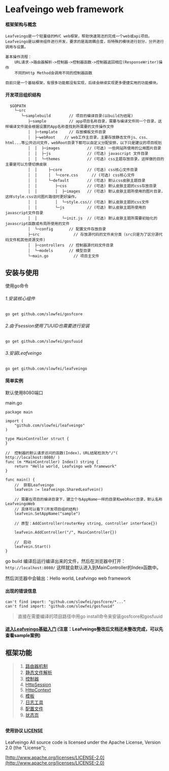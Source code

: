 Leafveingo web framework
=============

#### 框架架构与概念
	Leafveingo是一个轻量级的MVC web框架，帮助快速简洁的完成一个web或api项目。
	Leafveingo是以模块组件进行开发，要求的是高效耦合度，将特殊的模块进行划分，分开进行调用与设置。

	基本操作流程：
		URL请求->路由器解析->控制器->控制器函数->控制器返回相应(ResponseWriter)操作
		不同的Http Method会调用不同的控制器函数

	目前只是一个基础框架，有很多功能都没有实现，后续会继续实现更多便捷实用的功能模块。

#### 开发项目组织结构
```
  $GOPATH
	└─src
	   └─samplebuild 		// 项目的编译目录(以build为结尾)
	      ├─sample			// app项目名称目录，需要与编译文件同一个目录，这样编译文件就会根据设置的App名称查找到所需要的文件操作文件
	      │  ├─template     // 存放模板文件目录
	      │  ├─webRoot 	  // web工作主目录，主要存放静态文件js、css、html...等公共访问文件，webRoot目录下都可以自定义分配安排，以下只是建议的项目规划
	      │  │  ├─images 			// (可选) 一些网站所使用的公用图片目录
	      │  │  ├─js 				// (可选) javascript 文件目录
	      │  │  └─themes 			// (可选) css主题存放目录，这样做的目的主要是可以方便切换皮肤
	      │  │     ├─core 			// (可选) css核心文件目录
	      │  │     │  └─core.css 	  // (可选) css核心文件
	      │  │     └─default 		// (可选) 默认css皮肤主题目录
	      │  │        ├─css 		// (可选) 默认皮肤主题的css存放目录
	      │  │        │  ├─images   // (可选) 默认皮肤主题所使用的图片目录，这样style.css访问图片路径时更好操作。
	      │  │        │  └─style.css// (可选) 默认皮肤主题的css文件
	      │  │        └─js 			// (可选) 默认皮肤主题所使用的javascript文件目录
	      │  │           └─init.js 	// (可选) 默认皮肤主题所需要初始化的javascript函数或布局所使用的文件
 	      │  └─config 		// 配置文件存放目录
	      ├─src 			  // 存放源代码的文件夹分类（src只是为了区分源代码文件和其他资源文件)
	      │  ├─controllers 	// 控制器源代码文件目录
	      │  └─models 		// 模型目录
	      └─main.go 		  // 项目主文件
```
	
安装与使用
---------

使用go命令

###### 1.安装核心组件

	go get github.com/slowfei/gosfcore

###### 2.由于session使用了UUID也需要进行安装

 	go get github.com/slowfei/gosfuuid

###### 3.安装Leafveingo

	go get github.com/slowfei/leafveingo

#### 简单实例

默认使用8080端口

main.go
```golang
package main

import (
	"github.com/slowfei/leafveingo"
)

type MainController struct {
}

//	控制器的默认请求访问的函数(Index)，URL结尾检测为"/"( http://localhost:8080/ )
func (m *MainController) Index() string {
	return "Hello world, Leafvingo web framework"
}

func main() {
	//	获取Leafveingo
	leafvein := leafveingo.SharedLeafvein()

	// 需要在项目的编译目录下，建立个与AppName一样的目录和webRoot目录，默认名称LeafveingoWeb
	// 具体可以看下(开发项目组织结构)
	leafvein.SetAppName("sample")

	// 原型：AddController(routerKey string, controller interface{})

	leafvein.AddController("/", MainController{})
	
	//	启动
	leafvein.Start()
}

```
go build 编译后运行编译出来的文件，然后在浏览器中打开：`http://localhost:8080/` 这样就会默认进入到MainController的Index函数中。

然后浏览器中会输出：Hello world, Leafvingo web framework

#### 出现的错误信息
`can't find import: "github.com/slowfei/gosfcore/*..."`<br/>
`can't find import: "github.com/slowfei/gosfuuid"`
> 直接在需要编译的项目路径中用go install命令来安装gosfcore和gosfuuid

#### [进入Leafveingo基础入门](doc/01.md) (注意：Leafveingo整改后文档还未整改完成，可以先查看sample案例)

框架功能
-------------
>1. [路由器机制](doc/02.md)
>1. [静态文件解析](doc/03.md)
>1. [控制器](doc/04.md)
>1. [HttpSession](doc/05.md)
>1. [HttpContext](doc/06.md)
>1. [模板](doc/07.md)
>1. [日志工具](doc/08.md)
>1. [配置文件](doc/09.md)
>1. [状态页](doc/10.md)

##
#### 使用协议 [LICENSE](https://github.com/slowfei/leafveingo/blob/master/LICENSE)

Leafveingo All source code is licensed under the Apache License, Version 2.0 (the "License"); 

[http://www.apache.org/licenses/LICENSE-2.0](http://www.apache.org/licenses/LICENSE-2.0) 

###